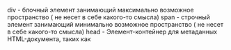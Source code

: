 div - блочный элемент занимающий максимально возможное пространство ( не несет в себе какого-то смысла)
span - строчный элемент занимающий минимально возможное пространство ( не несет в себе какого-то смысла)
head - Элемент-контейнер для метаданных HTML-документа, таких как <title>, <meta>, <script>, <link>, <style>
header - Секция для вводной информации сайта или группы навигационных ссылок. Может содержать один или несколько заголовков, логотип, информацию об авторе
iframe - Элемент представляет собой вложенный контекст просмотра, встраивающий другую HTML-страницу в текущую. Каждый встроенный контекст просмотра имеет свою собственную историю сеансов и документ
section - представляет собой автономный раздел — который не может быть представлен более точным по семантике элементом — внутри HTML-документа. Как правило, но не всегда, разделы имеют заголовок
article - представляет самостоятельную часть документа, страницы, приложения или сайта, предназначенную для независимого распространения или повторного использования. Этот элемент может представлять статью на форуме, статью в журнале или газете, запись в блоге или какой-либо другой самостоятельный фрагмент содержимого.
